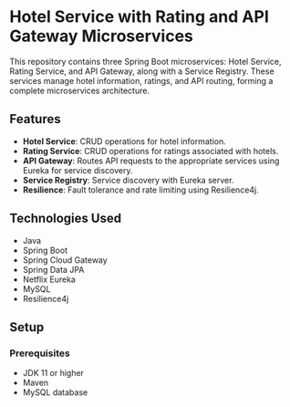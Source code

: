 # **Hotel Service with Rating and API Gateway Microservices**

This repository contains three Spring Boot microservices: Hotel Service, Rating Service, and API Gateway, along with a Service Registry. These services manage hotel information, ratings, and API routing, forming a complete microservices architecture.

## Features

- **Hotel Service**: CRUD operations for hotel information.
- **Rating Service**: CRUD operations for ratings associated with hotels.
- **API Gateway**: Routes API requests to the appropriate services using Eureka for service discovery.
- **Service Registry**: Service discovery with Eureka server.
- **Resilience**: Fault tolerance and rate limiting using Resilience4j.

## Technologies Used

- Java
- Spring Boot
- Spring Cloud Gateway
- Spring Data JPA
- Netflix Eureka
- MySQL
- Resilience4j

## Setup

### Prerequisites

- JDK 11 or higher
- Maven
- MySQL database

